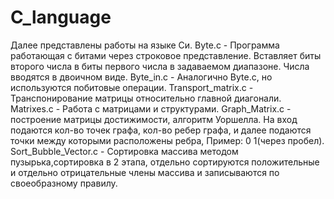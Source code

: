 # C_language
Далее представлены работы на языке Си.
Byte.c - Программа работающая с битами через строковое представление. Вставляет биты второго числа в биты первого числа в задаваемом диапазоне. Числа вводятся в двоичном виде.
Byte_in.c - Аналогично Byte.c, но используются побитовые операции.
Transport_matrix.c - Транспонирование матрицы относительно главной диагонали.
Matrixes.c - Работа с матрицами и структурами.
Graph_Matrix.c - построение матрицы достижимости, алгоритм Уоршелла. На вход подаются кол-во точек графа, кол-во ребер графа, и далее подаются точки между которыми расположены ребра, Пример: 0 1(через пробел).
Sort_Bubble_Vector.c - Сортировка массива методом пузырька,сортировка в 2 этапа, отдельно сортируются положительные и отдельно отрицательные члены массива и записываются по своеобразному правилу.
